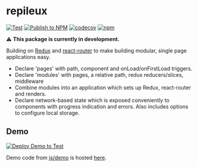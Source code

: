 # repileux

 [![Test](https://github.com/JFL110/repileux/workflows/Test/badge.svg)](https://github.com/JFL110/repileux/actions?query=Test) 
 [![Publish to NPM](https://github.com/JFL110/repileux/workflows/Publish%20to%20NPM/badge.svg)](https://github.com/JFL110/repileux/actions?query=workflow%3A%22Publish+to+NPM%22) 
[![codecov](https://codecov.io/gh/JFL110/xtend-extensions/branch/master/graph/badge.svg)](https://codecov.io/gh/JFL110/xtend-extensions)
[![npm](https://img.shields.io/npm/v/repileux)](https://www.npmjs.com/package/repileux)

:warning: **This package is currently in development.**



Building on [Redux](https://github.com/reduxjs/redux) and [react-router](https://github.com/ReactTraining/react-router) to make building modular, single page applications easy.

- Declare 'pages' with path, component and onLoad/onFirstLoad triggers.
- Declare 'modules' with pages, a relative path, redux reducers/slices, middleware
- Combine modules into an application which sets up Redux, react-router and renders.
- Declare network-based state which is exposed conveniently to components with progress indication and errors. Also includes options to configure local storage.


## Demo
[![Deploy Demo to Test](https://github.com/JFL110/repileux/workflows/Deploy%20Demo%20to%20Test/badge.svg)](https://github.com/JFL110/repileux/actions?query=workflow%3A%22Deploy+Demo+to+Test%22)

Demo code from [js/demo](https://github.com/JFL110/repileux/tree/master/js/demo) is hosted [here](http://dsp9ydzylkjhp.cloudfront.net/).
